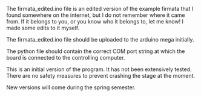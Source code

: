 The firmata_edited.ino file is an edited version of the example firmata that I found somewhere on the internet, but I do not remember where it came from. If it belongs to you, or you know who it belongs to, let me know! I made some edits to it myself.

The firmata_edited.ino file should be uploaded to the arduino mega initially.

The python file should contain the correct COM port string at which the board is connected to the controlling computer.

This is an initial version of the program. It has not been extensively tested. There are no safety measures to prevent crashing the stage at the moment.

New versions will come during the spring semester.
